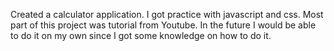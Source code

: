 Created a calculator application. I got practice with javascript and css. Most part of this project was tutorial from Youtube. In the future I would be able to do it on my own since I got some knowledge on how to do it. 